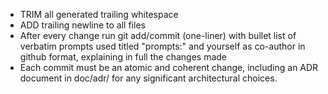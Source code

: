 - TRIM all generated trailing whitespace
- ADD trailing newline to all files
- After every change run git add/commit (one-liner) with bullet list of verbatim prompts used titled "prompts:" and yourself as co-author in github format, explaining in full the changes made
- Each commit must be an atomic and coherent change, including an ADR document in doc/adr/ for any significant architectural choices.
